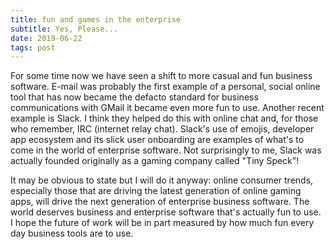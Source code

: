 ```yaml
---
title: fun and games in the enterprise
subtitle: Yes, Please...
date: 2019-06-22
tags: post
---
```


For some time now we have seen a shift to more casual and fun business software. E-mail was probably the first example of a personal, social online tool that has now became the defacto standard for business communications with GMail it became even more fun to use. Another recent example is Slack. I think they helped do this with online chat and, for those who remember, IRC (internet relay chat). Slack's use of emojis, developer app ecosystem and its slick user onboarding are examples of what's to come in the world of enterprise software. Not surprisingly to me, Slack was actually founded originally as a gaming company called "Tiny Speck"!

It may be obvious to state but I will do it anyway: online consumer trends, especially those that are driving the latest generation of online gaming apps, will drive the next generation of enterprise business software. The world deserves business and enterprise software that's actually fun to use. I hope the future of work will be in part measured by how much fun every day business tools are to use.
